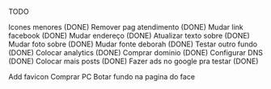 TODO

Icones menores (DONE)
Remover pag atendimento (DONE)
Mudar link facebook (DONE)
Mudar endereço (DONE)
Atualizar texto sobre (DONE)
Mudar foto sobre (DONE)
Mudar fonte deborah (DONE)
Testar outro fundo (DONE)
Colocar analytics (DONE)
Comprar dominio (DONE)
Configurar DNS (DONE)
Colocar mais posts (DONE)
Fazer ads no google pra testar (DONE)

Add favicon
Comprar PC
Botar fundo na pagina do face